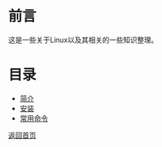 # 前言
这是一些关于Linux以及其相关的一些知识整理。


# 目录

* [简介](readme.md)
* [安装](install.md)
* [常用命令](./content/linux_commands/linux_commands.md)


[返回首页](/readme.md)